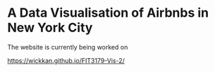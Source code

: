 # A Data Visualisation of Airbnbs in New York City

The website is currently being worked on

https://wickkan.github.io/FIT3179-Vis-2/
